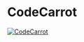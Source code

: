 # CodeCarrot

[![CodeCarrot](//codecarrot.net/images/landing_pages/og72x.jpg)](//www.codecarrot.net/)

